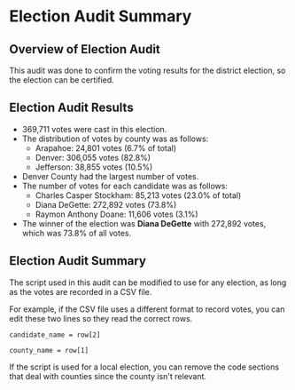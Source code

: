 # Election Audit Summary

## Overview of Election Audit
This audit was done to confirm the voting results for the district election, so the election can be certified.

## Election Audit Results
* 369,711 votes were cast in this election.
* The distribution of votes by county was as follows:
  * Arapahoe: 24,801 votes (6.7% of total)
  * Denver: 306,055 votes (82.8%)
  * Jefferson: 38,855 votes (10.5%)
* Denver County had the largest number of votes.
* The number of votes for each candidate was as follows:
  * Charles Casper Stockham: 85,213 votes (23.0% of total)
  * Diana DeGette: 272,892 votes (73.8%)
  * Raymon Anthony Doane: 11,606 votes (3.1%)
* The winner of the election was **Diana DeGette** with 272,892 votes, which was 73.8% of all votes.

## Election Audit Summary
The script used in this audit can be modified to use for any election, as long as the votes are recorded in a CSV file.

For example, if the CSV file uses a different format to record votes, you can edit these two lines so they read the correct rows.

`candidate_name = row[2]`

`county_name = row[1]`

If the script is used for a local election, you can remove the code sections that deal with counties since the county isn't relevant.